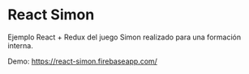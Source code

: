 # React Simon

Ejemplo React + Redux del juego Simon realizado para una formación interna.

Demo: https://react-simon.firebaseapp.com/
